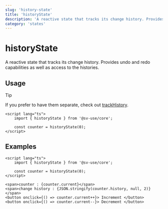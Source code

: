 ```yaml
---
slug: 'history-state'
title: 'historyState'
description: 'A reactive state that tracks its change history. Provides undo and redo capabilities as well as access to the histories.'
category: 'states'
---
```


# historyState

A reactive state that tracks its change history. Provides undo and redo
capabilities as well as access to the histories.

## Usage

> [!TIP]
> If you prefer to have them separate, check out [trackHistory](/sv-use/docs/core/reactivity/track-history).

```svelte
<script lang="ts">
	import { historyState } from '@sv-use/core';

	const counter = historyState(0);
</script>
```

## Examples

```svelte
<script lang="ts">
	import { historyState } from '@sv-use/core';

	const counter = historyState(0);
</script>

<span>counter : {counter.current}</span>
<span>change history : {JSON.stringify(counter.history, null, 2)}</span>
<button onclick={() => counter.current++}> Increment </button>
<button onclick={() => counter.current--}> Decrement </button>
```
